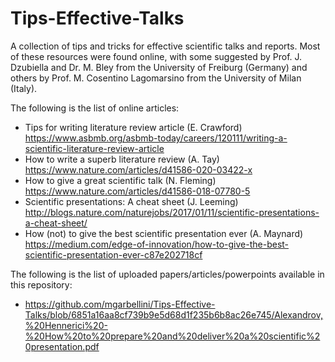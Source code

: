 # Tips-Effective-Talks
A collection of tips and tricks for effective scientific talks and reports.
Most of these resources were found online, with some suggested by Prof. J. Dzubiella and Dr. M. Bley from the University of Freiburg (Germany) and others by Prof. M. Cosentino Lagomarsino from the University of Milan (Italy).


The following is the list of online articles:
 - Tips for writing literature review article (E. Crawford) https://www.asbmb.org/asbmb-today/careers/120111/writing-a-scientific-literature-review-article
 - How to write a superb literature review (A. Tay) https://www.nature.com/articles/d41586-020-03422-x
 - How to give a great scientific talk (N. Fleming) https://www.nature.com/articles/d41586-018-07780-5
 - Scientific presentations: A cheat sheet (J. Leeming) http://blogs.nature.com/naturejobs/2017/01/11/scientific-presentations-a-cheat-sheet/
 - How (not) to give the best scientific presentation ever (A. Maynard) https://medium.com/edge-of-innovation/how-to-give-the-best-scientific-presentation-ever-c87e202718cf

 The following is the list of uploaded papers/articles/powerpoints available in this repository:
 - https://github.com/mgarbellini/Tips-Effective-Talks/blob/6851a16aa8cf739b9e5d68d1f235b6b8ac26e745/Alexandrov,%20Hennerici%20-%20How%20to%20prepare%20and%20deliver%20a%20scientific%20presentation.pdf
